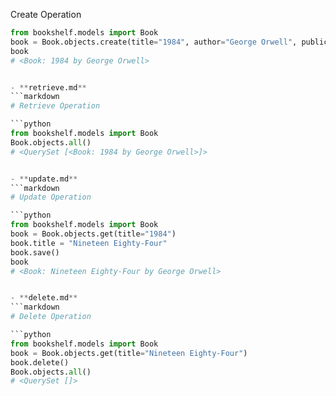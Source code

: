  Create Operation

```python
from bookshelf.models import Book
book = Book.objects.create(title="1984", author="George Orwell", publication_year=1949)
book
# <Book: 1984 by George Orwell>


- **retrieve.md**
```markdown
# Retrieve Operation

```python
from bookshelf.models import Book
Book.objects.all()
# <QuerySet [<Book: 1984 by George Orwell>]>


- **update.md**
```markdown
# Update Operation

```python
from bookshelf.models import Book
book = Book.objects.get(title="1984")
book.title = "Nineteen Eighty-Four"
book.save()
book
# <Book: Nineteen Eighty-Four by George Orwell>


- **delete.md**
```markdown
# Delete Operation

```python
from bookshelf.models import Book
book = Book.objects.get(title="Nineteen Eighty-Four")
book.delete()
Book.objects.all()
# <QuerySet []>